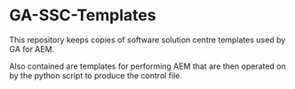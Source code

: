 # GA-SSC-Templates

This repository keeps copies of software solution centre templates used by GA for AEM.

Also contained are templates for performing AEM that are then operated on by the python script
to produce the control file. 